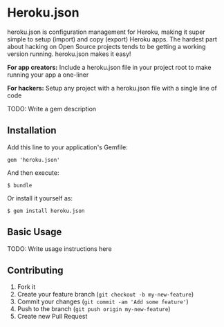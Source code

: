 # Heroku.json

heroku.json is configuration management for Heroku, making it super simple to setup (import) and copy (export) Heroku apps. The hardest part about hacking on Open Source projects tends to be getting a working version running. heroku.json makes it easy!

__For app creators:__ Include a heroku.json file in your project root to make running your app a one-liner

__For hackers:__ Setup any project with a heroku.json file with a single line of code

TODO: Write a gem description

## Installation

Add this line to your application's Gemfile:

    gem 'heroku.json'

And then execute:

    $ bundle

Or install it yourself as:

    $ gem install heroku.json

## Basic Usage

TODO: Write usage instructions here

## Contributing

1. Fork it
2. Create your feature branch (`git checkout -b my-new-feature`)
3. Commit your changes (`git commit -am 'Add some feature'`)
4. Push to the branch (`git push origin my-new-feature`)
5. Create new Pull Request
